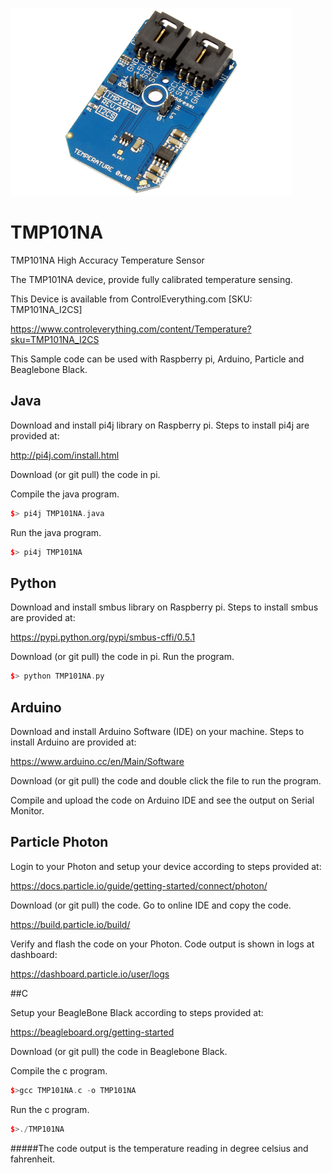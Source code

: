 [![TMP101NA](TMP101NA_I2CS.png)](https://www.controleverything.com/content/Temperature?sku=TMP101NA_I2CS)
# TMP101NA
TMP101NA High Accuracy Temperature Sensor

The TMP101NA device, provide fully calibrated temperature sensing.

This Device is available from ControlEverything.com [SKU: TMP101NA_I2CS]

https://www.controleverything.com/content/Temperature?sku=TMP101NA_I2CS

This Sample code can be used with Raspberry pi, Arduino, Particle and Beaglebone Black.

## Java
Download and install pi4j library on Raspberry pi. Steps to install pi4j are provided at:

http://pi4j.com/install.html

Download (or git pull) the code in pi.

Compile the java program.
```cpp
$> pi4j TMP101NA.java
```

Run the java program.
```cpp
$> pi4j TMP101NA
```

## Python
Download and install smbus library on Raspberry pi. Steps to install smbus are provided at:

https://pypi.python.org/pypi/smbus-cffi/0.5.1

Download (or git pull) the code in pi. Run the program.

```cpp
$> python TMP101NA.py
```

## Arduino
Download and install Arduino Software (IDE) on your machine. Steps to install Arduino are provided at:

https://www.arduino.cc/en/Main/Software

Download (or git pull) the code and double click the file to run the program.

Compile and upload the code on Arduino IDE and see the output on Serial Monitor.


## Particle Photon

Login to your Photon and setup your device according to steps provided at:

https://docs.particle.io/guide/getting-started/connect/photon/

Download (or git pull) the code. Go to online IDE and copy the code.

https://build.particle.io/build/

Verify and flash the code on your Photon. Code output is shown in logs at dashboard:

https://dashboard.particle.io/user/logs


##C

Setup your BeagleBone Black according to steps provided at:

https://beagleboard.org/getting-started

Download (or git pull) the code in Beaglebone Black.

Compile the c program.
```cpp
$>gcc TMP101NA.c -o TMP101NA
```
Run the c program.
```cpp
$>./TMP101NA
```
#####The code output is the temperature reading in degree celsius and fahrenheit.
